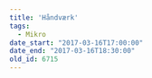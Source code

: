 ```yaml
---
title: 'Håndværk'
tags:
  - Mikro
date_start: "2017-03-16T17:00:00"
date_end: "2017-03-16T18:30:00"
old_id: 6715
---
```

